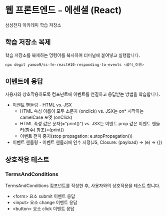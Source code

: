 # 웹 프론트엔드﹣에센셜 (React)

삼성전자 아카데미 학습 저장소

## 학습 저장소 복제

학습 저장소를 복제하는 명령어를 복사하여 터미널에 붙여넣고 실행합니다.

```sh
npx degit yamoo9/ss-fe-react#10-responding-to-events <폴더_이름>
```

## 이벤트에 응답

사용자와 상호작용하도록 컴포넌트에 이벤트를 연결하고 응답받는 방법을 학습합니다.

- 이벤트 핸들링 - HTML vs. JSX
    - HTML 속성 이름이 모두 소문자 (onclick) vs. JSX는 on* 시작하는 camelCase 포멧 (onClick)
    - HTML 속성 값은 문자(="print()") vs. JSX는 이벤트 prop 값은 이벤트 핸들러(함수) 참조(={print})
    - 이벤트 전파 중지(stop propagation: e.stopPropagation())
- 이벤트 핸들링 - 이벤트 핸들러에 인수 지정(JS, Closure: (payload) => (e) => {})

## 상호작용 테스트

### TermsAndConditions

TermsAndConditions 컴포넌트를 작성한 후, 사용자와의 상호작용을 테스트 합니다.

- \<form\> 요소 submit 이벤트 응답
- \<input\> 요소 change 이벤트 응답
- \<button\> 요소 click 이벤트 응답